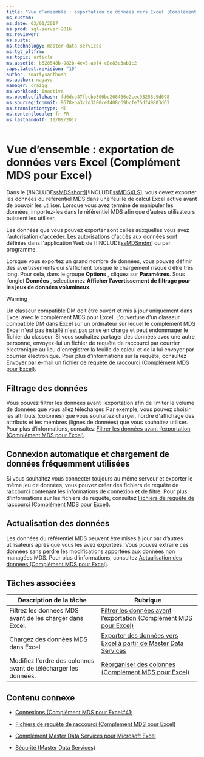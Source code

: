 ```yaml
---
title: "Vue d’ensemble : exportation de données vers Excel (Complément MDS pour Excel) | Microsoft Docs"
ms.custom: 
ms.date: 03/01/2017
ms.prod: sql-server-2016
ms.reviewer: 
ms.suite: 
ms.technology: master-data-services
ms.tgt_pltfrm: 
ms.topic: article
ms.assetid: b628548b-982b-4e45-abf4-c8e83e3ab1c2
caps.latest.revision: "10"
author: smartysanthosh
ms.author: nagavo
manager: craigg
ms.workload: Inactive
ms.openlocfilehash: fd6dce47fbcbb506bd268466e2cec93258c9d098
ms.sourcegitcommit: 9678eba3c2d3100cef408c69bcfe76df49803d63
ms.translationtype: MT
ms.contentlocale: fr-FR
ms.lasthandoff: 11/09/2017
---
```

# <a name="overview-exporting-data-to-excel-mds-add-in-for-excel"></a>Vue d’ensemble : exportation de données vers Excel (Complément MDS pour Excel)
  Dans le [!INCLUDE[ssMDSshort](../../includes/ssmdsshort-md.md)][!INCLUDE[ssMDSXLS](../../includes/ssmdsxls-md.md)], vous devez exporter les données du référentiel MDS dans une feuille de calcul Excel active avant de pouvoir les utiliser. Lorsque vous avez terminé de manipuler les données, importez-les dans le référentiel MDS afin que d’autres utilisateurs puissent les utiliser.  
  
 Les données que vous pouvez exporter sont celles auxquelles vous avez l’autorisation d’accéder. Les autorisations d'accès aux données sont définies dans l'application Web de [!INCLUDE[ssMDSmdm](../../includes/ssmdsmdm-md.md)] ou par programme.  
  
 Lorsque vous exportez un grand nombre de données, vous pouvez définir des avertissements qui s’affichent lorsque le chargement risque d’être très long. Pour cela, dans le groupe **Options** , cliquez sur **Paramètres**. Sous l’onglet **Données** , sélectionnez **Afficher l’avertissement de filtrage pour les jeux de données volumineux**.  
  
> [!WARNING]  
>  Un classeur compatible DM doit être ouvert et mis à jour uniquement dans Excel avec le complément MDS pour Excel. L'ouverture d'un classeur compatible DM dans Excel sur un ordinateur sur lequel le complément MDS Excel n'est pas installé n'est pas prise en charge et peut endommager le fichier du classeur. Si vous souhaitez partager des données avec une autre personne, envoyez-lui un fichier de requête de raccourci par courrier électronique au lieu d'enregistrer la feuille de calcul et de la lui envoyer par courrier électronique. Pour plus d’informations sur la requête, consultez [Envoyer par e-mail un fichier de requête de raccourci &#40;Complément MDS pour Excel&#41;](../../master-data-services/microsoft-excel-add-in/email-a-shortcut-query-file-mds-add-in-for-excel.md).  
  
## <a name="filtering-data"></a>Filtrage des données  
 Vous pouvez filtrer les données avant l’exportation afin de limiter le volume de données que vous allez télécharger. Par exemple, vous pouvez choisir les attributs (colonnes) que vous souhaitez charger, l'ordre d'affichage des attributs et les membres (lignes de données) que vous souhaitez utiliser. Pour plus d’informations, consultez [Filtrer les données avant l’exportation &#40;Complément MDS pour Excel&#41;](../../master-data-services/microsoft-excel-add-in/filter-data-before-exporting-mds-add-in-for-excel.md).  
  
## <a name="connect-automatically-and-load-frequently-used-data"></a>Connexion automatique et chargement de données fréquemment utilisées  
 Si vous souhaitez vous connecter toujours au même serveur et exporter le même jeu de données, vous pouvez créer des fichiers de requête de raccourci contenant les informations de connexion et de filtre. Pour plus d’informations sur les fichiers de requête, consultez [Fichiers de requête de raccourci &#40;Complément MDS pour Excel&#41;](../../master-data-services/microsoft-excel-add-in/shortcut-query-files-mds-add-in-for-excel.md).  
  
## <a name="refreshing-data"></a>Actualisation des données  
 Les données du référentiel MDS peuvent être mises à jour par d’autres utilisateurs après que vous les avez exportées. Vous pouvez extraire ces données sans perdre les modifications apportées aux données non managées MDS. Pour plus d’informations, consultez [Actualisation des données &#40;Complément MDS pour Excel&#41;](../../master-data-services/microsoft-excel-add-in/refreshing-data-mds-add-in-for-excel.md).  
  
## <a name="related-tasks"></a>Tâches associées  
  
|Description de la tâche|Rubrique|  
|----------------------|-----------|  
|Filtrez les données MDS avant de les charger dans Excel.|[Filtrer les données avant l’exportation &#40;Complément MDS pour Excel&#41;](../../master-data-services/microsoft-excel-add-in/filter-data-before-exporting-mds-add-in-for-excel.md)|  
|Chargez des données MDS dans Excel.|[Exporter des données vers Excel à partir de Master Data Services](../../master-data-services/microsoft-excel-add-in/export-data-to-excel-from-master-data-services.md)|  
|Modifiez l'ordre des colonnes avant de télécharger les données.|[Réorganiser des colonnes &#40;Complément MDS pour Excel&#41;](../../master-data-services/microsoft-excel-add-in/reorder-columns-mds-add-in-for-excel.md)|  
  
## <a name="related-content"></a>Contenu connexe  
  
-   [Connexions &#40;Complément MDS pour Excel#41;](../../master-data-services/microsoft-excel-add-in/connections-mds-add-in-for-excel.md)  
  
-   [Fichiers de requête de raccourci &#40;Complément MDS pour Excel&#41;](../../master-data-services/microsoft-excel-add-in/shortcut-query-files-mds-add-in-for-excel.md)  
  
-   [Complément Master Data Services pour Microsoft Excel](../../master-data-services/microsoft-excel-add-in/master-data-services-add-in-for-microsoft-excel.md)  
  
-   [Sécurité &#40;Master Data Services&#41;](../../master-data-services/security-master-data-services.md)  
  
  
